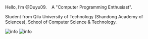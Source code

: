 Hello, I’m @Duyu09. &nbsp;&nbsp;&nbsp;A "Computer Programming Enthusiast".

Student from Qilu University of Technology (Shandong Academy of Sciences), School of Computer Science & Technology.

![info](https://github-readme-stats.vercel.app/api/top-langs/?username=Duyu09&layout=compact&show_icons=true&count_private=true&hide=prs&theme=cobalt)
![info](https://github-readme-stats.vercel.app/api?username=Duyu09&show_icons=true&count_private=true&hide=prs&theme=cobalt)
